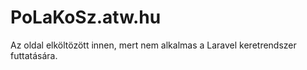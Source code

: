 # PoLaKoSz.atw.hu

Az oldal elköltözött innen, mert nem alkalmas a Laravel keretrendszer futtatására.